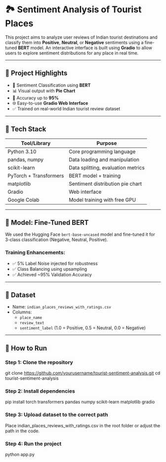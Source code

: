 # 🏞️ Sentiment Analysis of Tourist Places

This project aims to analyze user reviews of Indian tourist destinations and classify them into **Positive**, **Neutral**, or **Negative** sentiments using a fine-tuned **BERT** model. An interactive interface is built using **Gradio** to allow users to explore sentiment distributions for any place in real time.

---

## 📌 Project Highlights

- 💬 Sentiment Classification using **BERT**
- 📊 Visual output with **Pie Chart**
- 🧠 Accuracy up to **95%**
- 🌐 Easy-to-use **Gradio Web Interface**
- ✅ Trained on real-world Indian tourist review dataset

---

## 🔧 Tech Stack

| Tool/Library     | Purpose                            |
|------------------|-------------------------------------|
| Python 3.10       | Core programming language           |
| pandas, numpy     | Data loading and manipulation       |
| scikit-learn      | Data splitting, evaluation metrics  |
| PyTorch + Transformers | BERT model + training             |
| matplotlib        | Sentiment distribution pie chart    |
| Gradio            | Web interface                       |
| Google Colab      | Model training with free GPU        |

---

## 🧠 Model: Fine-Tuned BERT

We used the Hugging Face `bert-base-uncased` model and fine-tuned it for 3-class classification (Negative, Neutral, Positive). 

### Training Enhancements:
- ✅ 5% Label Noise injected for robustness
- ✅ Class Balancing using upsampling
- ✅ Achieved ~95% Validation Accuracy

---

## 📂 Dataset

- Name: `indian_places_reviews_with_ratings.csv`
- Columns:
  - `place_name`
  - `review_text`
  - `sentiment_label` (1.0 = Positive, 0.5 = Neutral, 0.0 = Negative)

---

## 🚀 How to Run

### Step 1: Clone the repository

git clone https://github.com/yourusername/tourist-sentiment-analysis.git
cd tourist-sentiment-analysis

### Step 2: Install dependencies
pip install torch transformers pandas numpy scikit-learn matplotlib gradio

### Step 3: Upload dataset to the correct path
Place indian_places_reviews_with_ratings.csv in the root folder or adjust the path in the code.

### Step 4: Run the project
python app.py 
